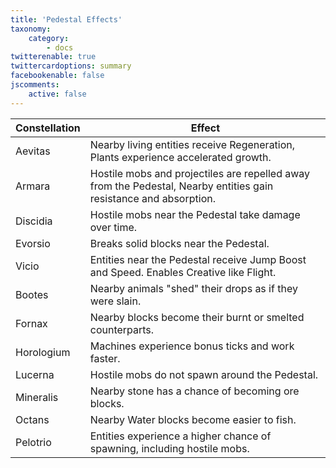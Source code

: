 ```yaml
---
title: 'Pedestal Effects'
taxonomy:
    category:
        - docs
twitterenable: true
twittercardoptions: summary
facebookenable: false
jscomments:
    active: false
---
```


| Constellation | Effect | 
|---|---|
| Aevitas | Nearby living entities receive Regeneration, Plants experience accelerated growth. |
| Armara | Hostile mobs and projectiles are repelled away from the Pedestal, Nearby entities gain resistance and absorption. |
| Discidia | Hostile mobs near the Pedestal take damage over time. |
| Evorsio | Breaks solid blocks near the Pedestal. |
| Vicio | Entities near the Pedestal receive Jump Boost and Speed. Enables Creative like Flight. |
| Bootes | Nearby animals "shed" their drops as if they were slain. |
| Fornax | Nearby blocks become their burnt or smelted counterparts. |
| Horologium | Machines experience bonus ticks and work faster. |
| Lucerna | Hostile mobs do not spawn around the Pedestal. |
| Mineralis | Nearby stone has a chance of becoming ore blocks. |
| Octans | Nearby Water blocks become easier to fish. |
| Pelotrio | Entities experience a higher chance of spawning, including hostile mobs. |
